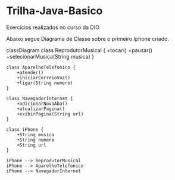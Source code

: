 # Trilha-Java-Basico
Exercicios realizados no curso da DIO

Abaixo segue Diagrama de Classe sobre o primeiro Iphone criado.

classDiagram
    class ReprodutorMusical {
        +tocar()
        +pausar()
        +selecionarMusica(String musica)
    }

    class AparelhoTelefonico {
        +atender()
        +iniciarCorreioVoz()
        +ligar(String numero)
    }

    class NavegadorInternet {
        +adicionarNovaAba()
        +atualizarPagina()
        +exibirPagina(String url)
    }

    class iPhone {
        +String musica
        +String numero
        +String url
    }

    iPhone --> ReprodutorMusical
    iPhone --> AparelhoTelefonico
    iPhone --> NavegadorInternet
